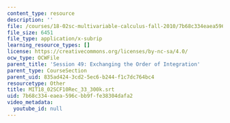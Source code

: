 ```yaml
---
content_type: resource
description: ''
file: /courses/18-02sc-multivariable-calculus-fall-2010/7b68c334eaea596cbb9ffe38304dafa2_MIT18_02SCF10Rec_33_300k.vtt
file_size: 6451
file_type: application/x-subrip
learning_resource_types: []
license: https://creativecommons.org/licenses/by-nc-sa/4.0/
ocw_type: OCWFile
parent_title: 'Session 49: Exchanging the Order of Integration'
parent_type: CourseSection
parent_uid: 835ad424-3cd2-5ec6-b244-f1c7dc764bc4
resourcetype: Other
title: MIT18_02SCF10Rec_33_300k.srt
uid: 7b68c334-eaea-596c-bb9f-fe38304dafa2
video_metadata:
  youtube_id: null
---
```

